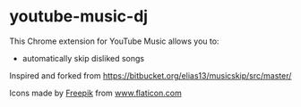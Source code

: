 # youtube-music-dj

This Chrome extension for YouTube Music allows you to:

- automatically skip disliked songs

Inspired and forked from https://bitbucket.org/elias13/musicskip/src/master/

<div>Icons made by <a href="https://www.freepik.com" title="Freepik">Freepik</a> from <a href="https://www.flaticon.com/" title="Flaticon">www.flaticon.com</a></div>
